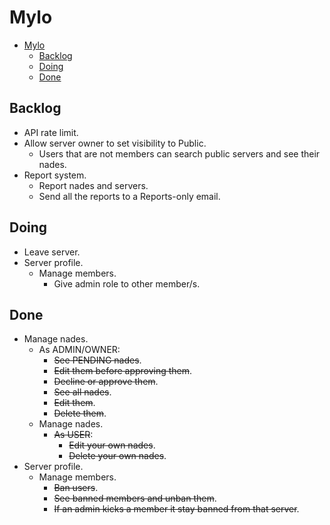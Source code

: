 # Mylo

<!--toc:start-->

- [Mylo](#mylo)
  - [Backlog](#backlog)
  - [Doing](#doing)
  - [Done](#done)

<!--toc:end-->

## Backlog

- API rate limit.
- Allow server owner to set visibility to Public.
  - Users that are not members can search public servers and see their nades.
- Report system.
  - Report nades and servers.
  - Send all the reports to a Reports-only email.

## Doing

- Leave server.
- Server profile.
  - Manage members.
    - Give admin role to other member/s.

## Done

- Manage nades.
  - As ADMIN/OWNER:
    - ~~See PENDING nades~~.
    - ~~Edit them before approving them~~.
    - ~~Decline or approve them~~.
    - ~~See all nades~~.
    - ~~Edit them~~.
    - ~~Delete them~~.
  - Manage nades.
    - ~~As USER~~:
      - ~~Edit your own nades~~.
      - ~~Delete your own nades~~.
- Server profile.
  - Manage members.
    - ~~Ban users~~.
    - ~~See banned members and unban them~~.
    - ~~If an admin kicks a member it stay banned from that server~~.
